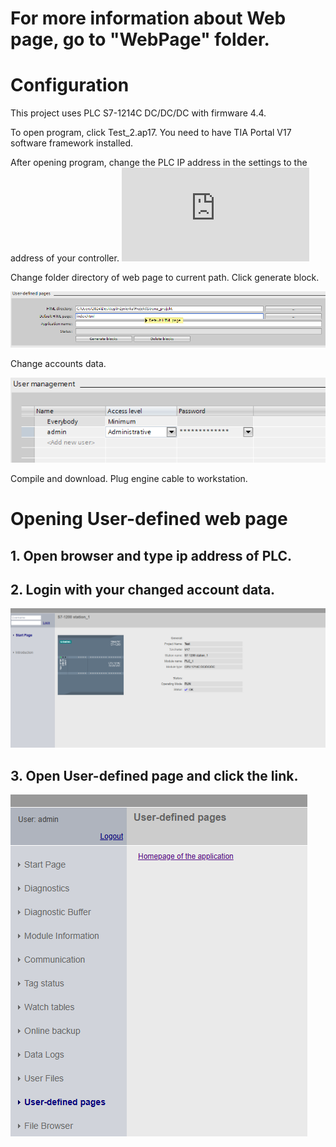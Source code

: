 # For more information about Web page, go to "WebPage" folder.

# Configuration
This project uses PLC S7-1214C DC/DC/DC with firmware 4.4. 

To open program, click Test_2.ap17. You need to have TIA Portal V17 software framework installed.


After opening program, change the PLC IP address in the settings to the address of your controller.
![ip](https://support.industry.siemens.com/dokumentation/MDMImage.img?docVersionId=114575606411&imageFileName=54098261259_DV_resource.Stream@PNG-en-US.png&Language=en-US)


Change folder directory of web page to current path. Click generate block.

![folder](https://github.com/kcha01/Data_archiving_S7-1200PLC_WebPage_OPCServer/blob/main/Screenshots/folder.png?raw=true)


Change accounts data.

![accounts](https://github.com/kcha01/Data_archiving_S7-1200PLC_WebPage_OPCServer/blob/main/Screenshots/accounts.png?raw=true)

Compile and download.
Plug engine cable to  workstation.

# Opening User-defined web page
## 1. Open browser and type ip address of PLC.

## 2. Login with your changed account data.
![login](https://github.com/kcha01/Data_archiving_S7-1200PLC_WebPage_OPCServer/blob/main/Screenshots/login_page.png?raw=true)

## 3. Open User-defined page and click the link.
![UDpage](https://github.com/kcha01/Data_archiving_S7-1200PLC_WebPage_OPCServer/blob/main/Screenshots/user%20defined%20page.png?raw=true)

